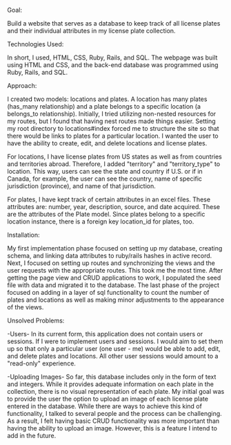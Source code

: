 Goal:

Build a website that serves as a database to keep track of all license plates and their individual attributes in my license plate collection.

Technologies Used:

In short, I used, HTML, CSS, Ruby, Rails, and SQL.  The webpage was built using HTML and CSS, and the back-end database was programmed using Ruby, Rails, and SQL.

Approach:

I created two models: locations and plates.  A location has many plates (has_many relationship) and a plate belongs to a specific location (a belongs_to relationship).  Initially, I tried utilizing non-nested resources for my routes, but I found that having nest routes made things easier.  Setting my root directory to locations#index forced me to structure the site so that there would be links to plates for a particular location.  I wanted the user to have the ability to create, edit, and delete locations and license plates.  

For locations, I have license plates from US states as well as from countries and territories abroad.  Therefore, I added "territory" and "territory_type" to location.  This way, users can see the state and country if U.S. or if in Canada, for example, the user can see the country, name of specific jurisdiction (province), and name of that jurisdiction.

For plates, I have kept track of certain attributes in an excel files.  These attributes are: number, year, description, source, and date acquired.  These are the attributes of the Plate model.  Since plates belong to a specific location instance, there is a foreign key location_id for plates, too.

Installation:

My first implementation phase focused on setting up my database, creating schema, and linking data attributes to ruby/rails hashes in active record.  Next, I focused on setting up routes and synchronizing the views and the user requests with the appropriate routes.  This took me the most time.  After getting the page view and CRUD applications to work, I populated the seed file with data and migrated it to the database.  The last phase of the project focused on adding in a layer of sql functionality to count the number of plates and locations as well as making minor adjustments to the appearance of the views.

Unsolved Problems:

-Users- In its current form, this application does not contain users or sessions.  If I were to implement users and sessions.  I would aim to set them up so that only a particular user (one user - me) would be able to add, edit, and delete plates and locations.  All other user sessions would amount to a "read-only" experience.

-Uploading Images- So far, this database includes only in the form of text and integers.  While it provides adequate information on each plate in the collection, there is no visual representation of each plate.  My initial goal was to provide the user the option to upload an image of each license plate entered in the database.  While there are ways to achieve this kind of functionality, I talked to several people and the process can be challenging.  As a result, I felt having basic CRUD functionality was more important than having the ability to upload an image.  However, this is a feature I intend to add in the future.
